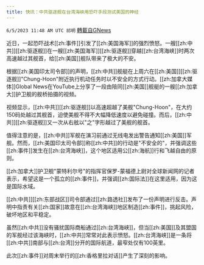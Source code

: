 ```yaml
---
title: 快讯：中共驱逐舰在台湾海峡用恐吓手段测试美国的神经
---
```

`6/5/2023 11:48 AM UTC 祁明` [轉載自GNews](https://gnews.org/articles/1358940)

  
近日，一起恐吓战术[[zh:事件]]引发了[[zh:美国海军]]的强烈愤怒。一艘[[zh:中共]][[zh:驱逐舰]]在一艘[[zh:美国海军]][[zh:驱逐舰]]穿越[[zh:台湾海峡]]时两次高速越过其舰首，给[[zh:美国]]舰队带来了极大的不安。

根据[[zh:美国印太司令部]]的声明，[[zh:中共]]舰艇在上周六在[[zh:美国]][[zh:驱逐舰]]"Chung-Hoon"附近执行机动任务时以不安全的方式行动。[[zh:加拿大媒体]]Global News在YouTube上分享了一段由陪同[[zh:美国]]舰艇的一艘[[zh:加拿大]]护卫舰的舰桥拍摄的视频。

视频显示，[[zh:中共]][[zh:驱逐舰]]以高速超越了美舰"Chung-Hoon"，在大约150码处越过其舰首，迫使美舰不得不大幅降低速度以避免碰撞。而后，[[zh:中共]][[zh:驱逐舰]]又一次从右舷以"之"字形越过了美舰的舰首。

值得注意的是，[[zh:中共]]军舰在演习前通过无线电发出警告通知[[zh:美国]]军舰。然而，[[zh:美国印太司令部]]称[[zh:中共]]的行动是"不安全的"，并强调这些[[zh:事件]]发生在[[zh:台湾海峡]]，这个地区适用公[[zh:海航]]行和飞越自由的原则。

[[zh:加拿大]]护卫舰"蒙特利尔号"的指挥官保罗-蒙福德上尉对全球新闻网的记者表示，希望这是一个孤立的[[zh:事件]]，并强调[[zh:国际法]]在这里适用，因为这是国际水域。

[[zh:中共]][[zh:东部战区]]司令部通过[[zh:路透社]]发布了一份声明进行反击。声明中指责有关[[zh:国家]]故意在[[zh:台湾海峡]]地区制造[[zh:事件]]，挑起风险，破坏地区和平稳定。

虽然[[zh:中共]]没有骚扰国际商船通过[[zh:台湾海峡]]，但当[[zh:美国]]及其盟国的军舰经过该海峡时，[[zh:中共]]常常对此表示愤怒。[[zh:台湾海峡]]是一条将[[zh:中共]]南部与[[zh:台湾]]分开的国际航道，最窄处仅有100英里。

此次[[zh:事件]]对周末举行的[[zh:香格里拉对话]]产生了深刻的影响。
